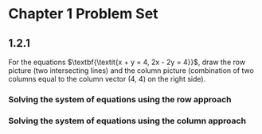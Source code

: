 # Chapter 1 Problem Set

## 1.2.1

For the equations $\textbf{\textit{x + y = 4, 2x - 2y = 4}}$, draw the row picture (two intersecting lines) and the column picture (combination of two columns equal to the column vector (4, 4) on the right side).

### Solving the system of equations using the row approach

### Solving the system of equations using the column approach

